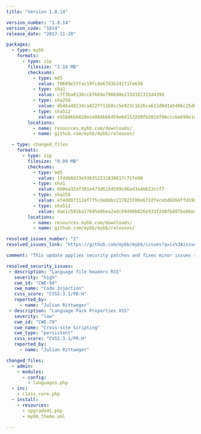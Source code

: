 ```yaml
---
title: "Version 1.8.14"

version_number: "1.8.14"
version_code: "1814"
release_date: "2017-11-28"

packages:
  - type: mybb
    formats:
      - type: zip
        filesize: "2.14 MB"
        checksums:
          - type: md5
            value: f0609e5ffac19fcde67d3b341f1fe638
          - type: sha1
            value: c7f3ba8136ccb7669e796b98e233d181315d439d
          - type: sha256
            value: db46ad8234ca822ff1168cc5e923c1b26ca611d0d1a5406c25db01b95ffe5b74
          - type: sha512
            value: e91b86bb820ece084bb6459e6d1532d9fb202df00ccc6eb99e1d2ff7e13a6f433d123eca164a7e45744794bffd2841cac6e8441e75eb431816d863000ba8e26f
        locations:
          - name: resources.mybb.com/downloads/
          - name: github.com/mybb/mybb/releases/

  - type: changed_files
    formats:
      - type: zip
        filesize: "0.09 MB"
        checksums:
          - type: md5
            value: 1fddb0d33e936352331830617c71fe90
          - type: sha1
            value: 6b0ea32af301e473d615d589cd6ad3a46623ccf7
          - type: sha256
            value: ef4dd0f312ef775cde6bbc217023709e6f2dfecebd8269ffd198fc2a45b7de66
          - type: sha512
            value: dae1c5016a17695e8bea2adc89d40b826e933f2d8fbdd7be66ecea6bc8c0f1d2d5495ec04764e04355f5ffb3c0e7aff157bb018fde6bfa120c5b1c2c5da692c8
        locations:
          - name: resources.mybb.com/downloads/
          - name: github.com/mybb/mybb/releases/

resolved_issues_number: "2"
resolved_issues_link: "https://github.com/mybb/mybb/issues?q=is%3Aissue%20is%3Aclosed%20label%3As%3Aresolved%20milestone%3A1.8.14"

comment: "This update applies security patches and fixes minor issues related to the upgrade script included in the previous version."

resolved_security_issues:
 - description: "Language file headers RCE"
   severity: "high"
   cwe_id: "CWE-94"
   cwe_name: "Code Injection"
   cvss_score: "CVSS:3.1/PR:H"
   reported_by:
     - name: "Julian Rittweger"
 - description: "Language Pack Properties XSS"
   severity: "low"
   cwe_id: "CWE-79"
   cwe_name: "Cross-site Scripting"
   cwe_type: "persistent"
   cvss_score: "CVSS:3.1/PR:H"
   reported_by:
     - name: "Julian Rittweger"

changed_files:
  - admin:
    - modules:
      - config:
        - languages.php
  - inc:
    - class_core.php
  - install:
    - resources:
      - upgrade41.php
      - mybb_theme.xml

---
```

